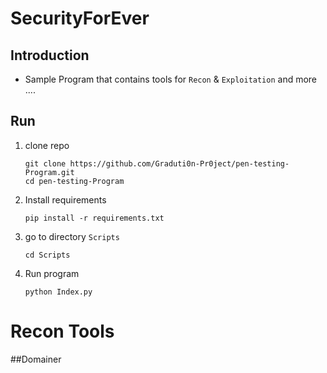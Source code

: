 # SecurityForEver

## Introduction

- Sample Program that contains tools for `Recon` & `Exploitation` and more ....

## Run
1. clone repo

    ```shell
    git clone https://github.com/Graduti0n-Pr0ject/pen-testing-Program.git
    cd pen-testing-Program
    ```
   
2. Install requirements

    ```shell
    pip install -r requirements.txt
    ```
   
3. go to directory `Scripts`

   ```shell
   cd Scripts
   ```
4. Run program

    ```shell
    python Index.py
    ```
# Recon Tools 

##Domainer
